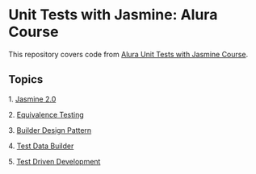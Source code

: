 # Unit Tests with Jasmine: Alura Course

This repository covers code from [Alura Unit Tests with Jasmine Course](https://cursos.alura.com.br/course/testes-automatizados-em-javascript-com-jasmine).

## Topics

1\. [Jasmine 2.0](https://jasmine.github.io/)

2\. [Equivalence Testing](https://experttesters.com/2013/08/16/equivalence-class-testing/)

3\. [Builder Design Pattern](https://sourcemaking.com/design_patterns/builder)

4\. [Test Data Builder](http://blog.codeleak.pl/2014/06/test-data-builders-and-object-mother.html)

5\. [Test Driven Development](http://tdd.caelum.com.br/)
